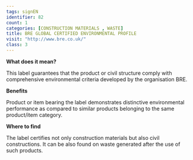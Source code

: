 ```yaml
---
tags: signEN
identifier: 82
count: 1
categories: [CONSTRUCTION MATERIALS , WASTE]
title: BRE GLOBAL CERTIFIED ENVIRONMENTAL PROFILE
visit: "http://www.bre.co.uk/"
class: 3
---
```

**What does it mean?**

This label guarantees that the product or civil structure comply with comprehensive environmental criteria developed by the organisation BRE.

**Benefits**

Product or item bearing the label demonstrates distinctive environmental performance as compared to similar products belonging to the same product/item category.

**Where to find**

The label certifies not only construction materials but also civil constructions. It can be also found on waste generated after the use of such products.
